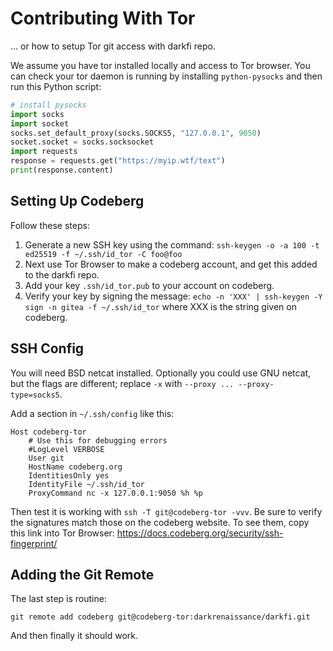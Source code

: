 # Contributing With Tor

... or how to setup Tor git access with darkfi repo.

We assume you have tor installed locally and access to Tor browser.
You can check your tor daemon is running by installing `python-pysocks`
and then run this Python script:

```py
# install pysocks
import socks
import socket
socks.set_default_proxy(socks.SOCKS5, "127.0.0.1", 9050)
socket.socket = socks.socksocket
import requests
response = requests.get("https://myip.wtf/text")
print(response.content)
```

## Setting Up Codeberg

Follow these steps:

1. Generate a new SSH key using the command:
   `ssh-keygen -o -a 100 -t ed25519 -f ~/.ssh/id_tor -C foo@foo`
2. Next use Tor Browser to make a codeberg account, and get this added to the
   darkfi repo.
3. Add your key `.ssh/id_tor.pub` to your account on codeberg.
4. Verify your key by signing the message:
   `echo -n 'XXX' | ssh-keygen -Y sign -n gitea -f ~/.ssh/id_tor`
   where XXX is the string given on codeberg.

## SSH Config

You will need BSD netcat installed. Optionally you could use GNU netcat, but
the flags are different; replace `-x` with `--proxy ... --proxy-type=socks5`.

Add a section in `~/.ssh/config` like this:

```
Host codeberg-tor
    # Use this for debugging errors
    #LogLevel VERBOSE
    User git
    HostName codeberg.org
    IdentitiesOnly yes
    IdentityFile ~/.ssh/id_tor
    ProxyCommand nc -x 127.0.0.1:9050 %h %p
```

Then test it is working with `ssh -T git@codeberg-tor -vvv`.
Be sure to verify the signatures match those on the codeberg website.
To see them, copy this link into Tor Browser:
https://docs.codeberg.org/security/ssh-fingerprint/

## Adding the Git Remote

The last step is routine:

```
git remote add codeberg git@codeberg-tor:darkrenaissance/darkfi.git
```

And then finally it should work.
